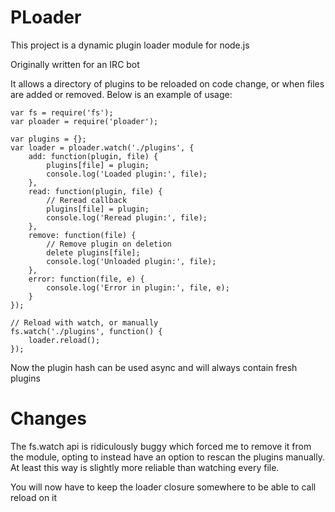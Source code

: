 PLoader
=======

This project is a dynamic plugin loader module for node.js

Originally written for an IRC bot

It allows a directory of plugins to be reloaded on code change, or when files
are added or removed. Below is an example of usage:

    var fs = require('fs');
    var ploader = require('ploader');

    var plugins = {};
    var loader = ploader.watch('./plugins', {
        add: function(plugin, file) {
            plugins[file] = plugin;
            console.log('Loaded plugin:', file);
        },
        read: function(plugin, file) {
            // Reread callback
            plugins[file] = plugin;
            console.log('Reread plugin:', file);
        },
        remove: function(file) {
            // Remove plugin on deletion
            delete plugins[file];
            console.log('Unloaded plugin:', file);
        },
        error: function(file, e) {
            console.log('Error in plugin:', file, e);
        }
    });

    // Reload with watch, or manually
    fs.watch('./plugins', function() {
        loader.reload();
    });

Now the plugin hash can be used async and will always contain fresh plugins

Changes
=======

The fs.watch api is ridiculously buggy which forced me to remove it from the
module, opting to instead have an option to rescan the plugins manually. At least
this way is slightly more reliable than watching every file.

You will now have to keep the loader closure somewhere to be able to call reload
on it
